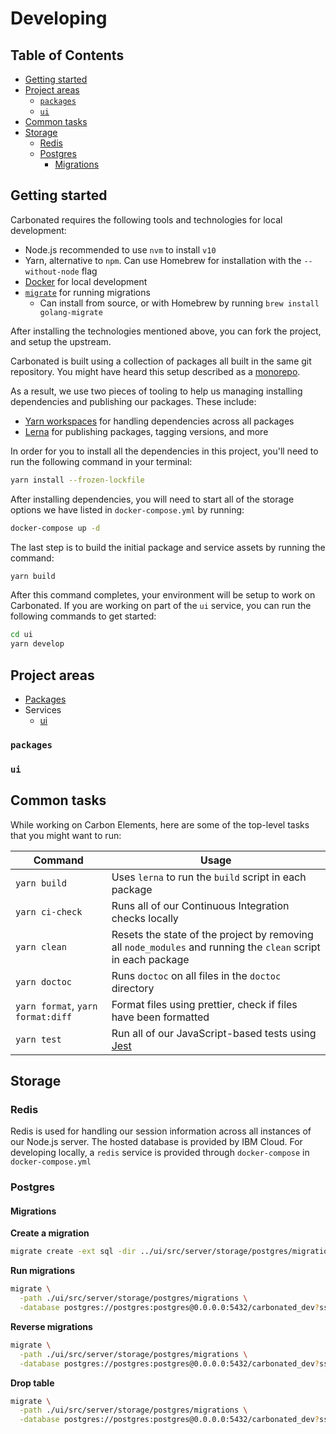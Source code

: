 # Developing

<!-- prettier-ignore-start -->
<!-- START doctoc generated TOC please keep comment here to allow auto update -->
<!-- DON'T EDIT THIS SECTION, INSTEAD RE-RUN doctoc TO UPDATE -->
## Table of Contents

- [Getting started](#getting-started)
- [Project areas](#project-areas)
  - [`packages`](#packages)
  - [`ui`](#ui)
- [Common tasks](#common-tasks)
- [Storage](#storage)
  - [Redis](#redis)
  - [Postgres](#postgres)
    - [Migrations](#migrations)

<!-- END doctoc generated TOC please keep comment here to allow auto update -->
<!-- prettier-ignore-end -->

## Getting started

Carbonated requires the following tools and technologies for local development:

- Node.js recommended to use `nvm` to install `v10`
- Yarn, alternative to `npm`. Can use Homebrew for installation with the
  `--without-node` flag
- [Docker](https://docs.docker.com/docker-for-mac/install/) for local development
- [`migrate`](https://github.com/golang-migrate/migrate/tree/master/cli) for running migrations
  - Can install from source, or with Homebrew by running `brew install golang-migrate`

After installing the technologies mentioned above, you can fork the project,
and setup the upstream.

Carbonated is built using a collection of packages all built in the same
git repository. You might have heard this setup described as a
[monorepo](https://en.wikipedia.org/wiki/Monorepo).

As a result, we use two pieces of tooling to help us managing installing
dependencies and publishing our packages. These include:

- [Yarn workspaces](https://yarnpkg.com/lang/en/docs/workspaces/) for handling
  dependencies across all packages
- [Lerna](https://lernajs.io/) for publishing packages, tagging versions, and
  more

In order for you to install all the dependencies in this project, you'll need to
run the following command in your terminal:

```bash
yarn install --frozen-lockfile
```

After installing dependencies, you will need to start all of the storage options
we have listed in `docker-compose.yml` by running:

```bash
docker-compose up -d
```

The last step is to build the initial package and service assets by running the
command:

```bash
yarn build
```

After this command completes, your environment will be setup to work on
Carbonated. If you are working on part of the `ui` service, you can run the
following commands to get started:

```bash
cd ui
yarn develop
```

## Project areas

- [Packages](#packages)
- Services
  - [ui](#ui)

### `packages`

### `ui`

## Common tasks

While working on Carbon Elements, here are some of the top-level tasks that you
might want to run:

| Command                           | Usage                                                                                                         |
| --------------------------------- | ------------------------------------------------------------------------------------------------------------- |
| `yarn build`                      | Uses `lerna` to run the `build` script in each package                                                        |
| `yarn ci-check`                   | Runs all of our Continuous Integration checks locally                                                         |
| `yarn clean`                      | Resets the state of the project by removing all `node_modules` and running the `clean` script in each package |
| `yarn doctoc`                     | Runs `doctoc` on all files in the `doctoc` directory                                                          |
| `yarn format`, `yarn format:diff` | Format files using prettier, check if files have been formatted                                               |
| `yarn test`                       | Run all of our JavaScript-based tests using [Jest](https://jestjs.io/)                                        |

## Storage

### Redis

Redis is used for handling our session information across all instances of our
Node.js server. The hosted database is provided by IBM Cloud. For developing
locally, a `redis` service is provided through `docker-compose` in
`docker-compose.yml`

### Postgres

#### Migrations

**Create a migration**

```bash
migrate create -ext sql -dir ../ui/src/server/storage/postgres/migrations <migration_name>
```

**Run migrations**

```bash
migrate \
  -path ./ui/src/server/storage/postgres/migrations \
  -database postgres://postgres:postgres@0.0.0.0:5432/carbonated_dev?sslmode=disable up
```

**Reverse migrations**

```bash
migrate \
  -path ./ui/src/server/storage/postgres/migrations \
  -database postgres://postgres:postgres@0.0.0.0:5432/carbonated_dev?sslmode=disable down
```

**Drop table**

```bash
migrate \
  -path ./ui/src/server/storage/postgres/migrations \
  -database postgres://postgres:postgres@0.0.0.0:5432/carbonated_dev?sslmode=disable drop
```
